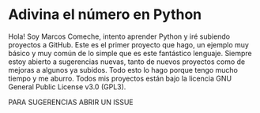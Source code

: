 # Adivina el número en Python
Hola! Soy Marcos Comeche, intento aprender Python y iré subiendo proyectos a GitHub.
Este es el primer proyecto que hago, un ejemplo muy básico y muy común de lo simple que es este fantástico lenguaje.
Siempre estoy abierto a sugerencias nuevas, tanto de nuevos proyectos como de mejoras a algunos ya subidos.
Todo esto lo hago porque tengo mucho tiempo y me aburro.
Todos mis proyectos están bajo la licencia GNU General Public License v3.0 (GPL3).

PARA SUGERENCIAS ABRIR UN ISSUE
